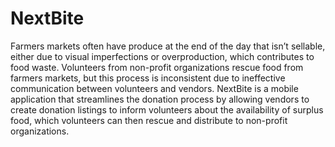 # NextBite
Farmers markets often have produce at the end of the day that isn’t sellable, either due to visual imperfections or overproduction, which contributes to food waste. Volunteers from non-profit organizations rescue food from farmers markets, but this process is inconsistent due to ineffective communication between volunteers and vendors. NextBite is a mobile application that streamlines the donation process by allowing vendors to create donation listings to inform volunteers about the availability of surplus food, which volunteers can then rescue and distribute to non-profit organizations.
